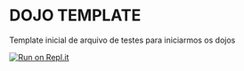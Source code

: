 # DOJO TEMPLATE

Template inicial de arquivo de testes para iniciarmos os dojos

[![Run on Repl.it](https://repl.it/badge/github/coding-dojo-br/dojo-template)](https://repl.it/github/coding-dojo-br/dojo-template)